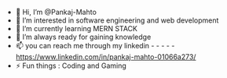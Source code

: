 - 👋 Hi, I’m @Pankaj-Mahto
- 👀 I’m interested in software engineering and web development
- 🌱 I’m currently learning MERN STACK
- 💞️ I’m always ready for gaining knowledge
- 📫 you can reach me through my linkedin  - - - - -https://www.linkedin.com/in/pankaj-mahto-01066a273/
- ⚡ Fun things : Coding and Gaming

<!---
Pankaj-Mahto/Pankaj-Mahto is a ✨ special ✨ repository because its `README.md` (this file) appears on your GitHub profile.
You can click the Preview link to take a look at your changes.
--->
